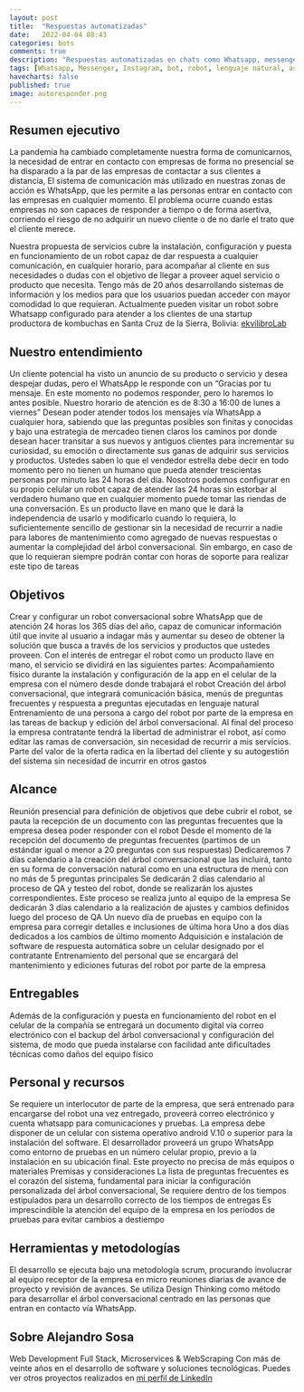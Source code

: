 ```yaml
---
layout: post
title:  "Respuestas automatizadas"
date:   2022-04-04 08:43
categories: bots
comments: true
description: "Respuestas automatizadas en chats como Whatsapp, messenger o Instagram para una atención 24/7"
tags: [Whatsapp, Messenger, Instagram, bot, robot, lenguaje natural, asistente]
havecharts: false
published: true
image: autoresponder.png
---
```


## Resumen ejecutivo
La pandemia ha cambiado completamente nuestra forma de comunicarnos, la necesidad de entrar en contacto con empresas de forma no presencial se ha disparado a la par de las empresas de contactar a sus clientes a distancia, El sistema de comunicación más utilizado en nuestras zonas de acción es WhatsApp, que les permite a las personas entrar en contacto con las empresas en cualquier momento. El problema ocurre cuando estas empresas no son capaces de responder a tiempo o de forma asertiva, corriendo el riesgo de no adquirir un nuevo cliente o de no darle el trato que el cliente merece.

Nuestra propuesta de servicios cubre la instalación, configuración y puesta en funcionamiento de un robot capaz de dar respuesta a cualquier comunicación, en cualquier horario, para acompañar al cliente en sus necesidades o dudas con el objetivo de llegar a proveer aquel servicio o producto que necesita.
Tengo más de 20 años desarrollando sistemas de información y los medios para que los usuarios puedan acceder con mayor comodidad lo que requieran. Actualmente pueden visitar un robot sobre Whatsapp configurado para atender a los clientes de una startup productora de kombuchas en Santa Cruz de la Sierra, Bolivia: [ekvilibroLab][ekvilibroLab_wa]

## Nuestro entendimiento
Un cliente potencial ha visto un anuncio de su producto o servicio y desea despejar dudas, pero el WhatsApp le responde con un “Gracias por tu mensaje. En este momento no podemos responder, pero lo haremos lo antes posible. Nuestro horario de atención es de 8:30 a 16:00 de lunes a viernes”
Desean poder atender todos los mensajes vía WhatsApp a cualquier hora, sabiendo que las preguntas posibles son finitas y conocidas y bajo una estrategia de mercadeo tienen claros los caminos por donde desean hacer transitar a sus nuevos y antiguos clientes para incrementar su curiosidad, su emoción o directamente sus ganas de adquirir sus servicios y productos. Ustedes saben lo que el vendedor estrella debe decir en todo momento pero no tienen un humano que pueda atender trescientas personas por minuto las 24 horas del día.
Nosotros podemos configurar en su propio celular un robot capaz de atender las 24 horas sin estorbar al verdadero humano que en cualquier momento puede tomar las riendas de una conversación. 
Es un producto llave en mano que le dará la independencia de usarlo y modificarlo cuando lo requiera, lo suficientemente sencillo de gestionar sin la necesidad de recurrir a nadie para labores de mantenimiento como agregado de nuevas respuestas o aumentar la complejidad del árbol conversacional. Sin embargo, en caso de que lo requieran siempre podrán contar con horas de soporte para realizar este tipo de tareas

## Objetivos
Crear y configurar un robot conversacional sobre WhatsApp que de atención 24 horas los 365 días del año, capaz de comunicar información útil que invite al usuario a indagar más y aumentar su deseo de obtener la solución que busca a través de los servicios y productos que ustedes proveen. Con el interés de entregar el robot como un producto llave en mano, el servicio se dividirá en las siguientes partes:
Acompañamiento físico durante la instalación y configuración de la app en el celular de la empresa con el número desde donde trabajará el robot
Creación del árbol conversacional, que integrará comunicación básica, menús de preguntas frecuentes y respuesta a preguntas ejecutadas en lenguaje natural
Entrenamiento de una persona a cargo del robot por parte de la empresa en las tareas de backup y edición del árbol conversacional. 
Al final del proceso la empresa contratante tendrá la libertad de administrar el robot, así como editar las ramas de conversación, sin necesidad de recurrir a mis servicios. Parte del valor de la oferta radica en la libertad del cliente y su autogestión del sistema sin necesidad de incurrir en otros gastos

## Alcance
Reunión presencial para definición de objetivos que debe cubrir el robot, se pauta la recepción de un documento con las preguntas frecuentes que la empresa desea poder responder con el robot
Desde el momento de la recepción del documento de preguntas frecuentes (partimos de un estándar igual o menor a 20 preguntas con sus respuestas) Dedicaremos 7 días calendario a la creación del árbol conversacional que las incluirá, tanto en su forma de conversación natural como en una estructura de menú con no más de 5 preguntas principales
Se dedicarán 2 días calendario al proceso de QA y testeo del robot, donde se realizarán los ajustes correspondientes. Este proceso se realiza junto al equipo de la empresa
Se dedicarán 3 días calendario a la realización de ajustes y cambios definidos luego del proceso de QA
Un nuevo día de pruebas en equipo con la empresa para corregir detalles e inclusiones de última hora
Uno a dos días dedicados a los cambios de último momento
Adquisición e instalación de software de respuesta automática sobre un celular designado por el contratante
Entrenamiento del personal que se encargará del mantenimiento y ediciones futuras del robot por parte de la empresa

## Entregables 
Además de la configuración y puesta en funcionamiento del robot en el celular de la compañía se entregará un documento digital vía correo electrónico con el backup del árbol conversacional y configuración del sistema, de modo que pueda instalarse con facilidad ante dificultades técnicas como daños del equipo físico

## Personal y recursos
Se requiere un interlocutor de parte de la empresa, que será entrenado para encargarse del robot una vez entregado, proveerá correo electrónico y cuenta whatsapp para comunicaciones y pruebas. La empresa debe disponer de un celular con sistema operativo android V.10 o superior para la instalación del software. El desarrollador proveerá un grupo WhatsApp como entorno de pruebas en un número celular propio, previo a la instalación en su ubicación final. Este proyecto no precisa de más equipos o materiales
Premisas y consideraciones
La lista de preguntas frecuentes es el corazón del sistema, fundamental para iniciar la configuración personalizada del árbol conversacional, Se requiere dentro de los tiempos estipulados para un desarrollo correcto de los tiempos de entregas
Es imprescindible la atención del equipo de la empresa en los períodos de pruebas para evitar cambios a destiempo
 
## Herramientas y metodologías
El desarrollo se ejecuta bajo una metodología scrum, procurando involucrar al equipo receptor de la empresa en micro reuniones diarias de avance de proyecto y revisión de avances. 
Se utiliza Design Thinking como método para desarrollar el árbol conversacional centrado en las personas que entran en contacto vía WhatsApp.

## Sobre Alejandro Sosa	
Web Development Full Stack, Microservices & WebScraping 
Con más de veinte años en el desarrollo de software y soluciones tecnológicas. Puedes ver otros proyectos realizados en [mi perfil de LinkedIn][asosab_li]



[autoresponder]: https://www.autoresponder.ai/
[tasker]: https://joaoapps.com/
[ekvilibroLab_wa]: https://api.whatsapp.com/send?phone=59162211545&text=Hola
[asosab_li]: https://www.linkedin.com/in/alejandrososa/